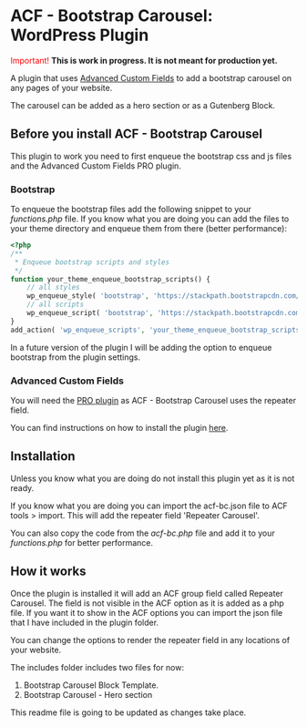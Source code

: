 # ACF - Bootstrap Carousel: WordPress Plugin

<span style="color:red">Important!</span>
**This is work in progress. It is not meant for production yet.**

A plugin that uses [Advanced Custom Fields](https://www.advancedcustomfields.com) to add a bootstrap carousel on any pages of your website.

The carousel can be added as a hero section or as a Gutenberg Block.

## Before you install ACF - Bootstrap Carousel

This plugin to work you need to first enqueue the bootstrap css and js files and the Advanced Custom Fields PRO plugin.

### Bootstrap

To enqueue the bootstrap files add the following snippet to your *functions.php* file. If you know what you are doing you can add the files to your theme directory and enqueue them from there (better performance):

```php
<?php 
/**
 * Enqueue bootstrap scripts and styles
 */
function your_theme_enqueue_bootstrap_scripts() {
    // all styles
    wp_enqueue_style( 'bootstrap', 'https://stackpath.bootstrapcdn.com/bootstrap/4.3.1/css/bootstrap.min.css' );
    // all scripts
    wp_enqueue_script( 'bootstrap', 'https://stackpath.bootstrapcdn.com/bootstrap/4.3.1/js/bootstrap.min.js', array( 'jquery' ),'',true );
}
add_action( 'wp_enqueue_scripts', 'your_theme_enqueue_bootstrap_scripts' );
```

In a future version of the plugin I will be adding the option to enqueue bootstrap from the plugin settings.

### Advanced Custom Fields

You will need the [PRO plugin](https://www.advancedcustomfields.com/pro/) as ACF - Bootstrap Carousel uses the repeater field.

You can find instructions on how to install the plugin [here](https://www.advancedcustomfields.com/resources/installation/).


## Installation

Unless you know what you are doing do not install this plugin yet as it is not ready.

If you know what you are doing you can import the acf-bc.json file to ACF tools > import. This will add the repeater field 'Repeater Carousel'.

You can also copy the code from the *acf-bc.php* file and add it to your *functions.php* for better performance.

## How it works

Once the plugin is installed it will add an ACF group field called Repeater Carousel. The field is not visible in the ACF option as it is added as a php file. If you want it to show in the ACF options you can import the json file that I have included in the plugin folder.

You can change the options to render the repeater field in any locations of your website.

The includes folder includes two files for now:

1. Bootstrap Carousel Block Template.
2. Bootstrap Carousel - Hero section


This readme file is going to be updated as changes take place.
